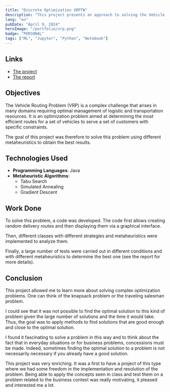 ```yaml
---
title: "Discrete Optimization VRPTW"
description: "This project presents an approach to solving the Vehicle Routing Problem (VRP) using various metaheuristics. It explores the creation of efficient delivery routes to serve customers while respecting specific constraints, implementing algorithms such as Tabu Search, Simulated Annealing, and Gradient Descent."
lang: "en"
pubDate: "April 9, 2024"
heroImage: "/portfolio/vrp.png"
badge: "PERSONAL"
tags: ["ML", "Jupyter", "Python", "Notebook"]
---
```


## **Links**

- [The project](https://github.com/IssamSisbane/discrete-optimization-vrp)
- [The report](https://drive.google.com/file/d/1tf8WzGdUhnmjJWT3ZLaJJHhVEljZy7qP/view?usp=sharing)

## Objectives

The Vehicle Routing Problem (VRP) is a complex challenge that arises in many domains requiring optimal management of logistic and transportation resources. It is an optimization problem aimed at determining the most efficient routes for a set of vehicles to serve a set of customers with specific constraints.

The goal of this project was therefore to solve this problem using different metaheuristics to obtain the best results.

## Technologies Used

- **Programming Languages**: Java
- **Metaheuristic Algorithms**: 
    * Tabu Search
    * Simulated Annealing
    * Gradient Descent

## Work Done

To solve this problem, a code was developed. The code first allows creating random delivery routes and then displaying them via a graphical interface. 

Then, different classes with different strategies and metaheuristics were implemented to analyze them. 

Finally, a large number of tests were carried out in different conditions and with different metaheuristics to determine the best one (see the report for more details).

## Conclusion

This project allowed me to learn more about solving complex optimization problems. One can think of the knapsack problem or the traveling salesman problem.

I could see that it was not possible to find the optimal solution to this kind of problem given the large number of solutions and the time it would take. Thus, the goal was to apply methods to find solutions that are good enough and close to the optimal solution.

I found it fascinating to solve a problem in this way and to think about the fact that in everyday situations or for business problems, concessions must be made. Indeed, sometimes finding the optimal solution to a problem is not necessarily necessary if you already have a good solution.

This project was very enriching. It was a first to have a project of this type where we had some freedom in the implementation and resolution of the problem. Being able to apply the concepts seen in class and test them on a problem related to the business context was really motivating, it pleased and interested me a lot.
